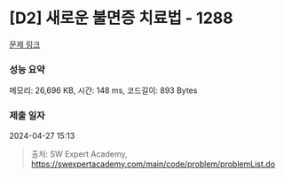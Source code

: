 # [D2] 새로운 불면증 치료법 - 1288 

[문제 링크](https://swexpertacademy.com/main/code/problem/problemDetail.do?contestProbId=AV18_yw6I9MCFAZN) 

### 성능 요약

메모리: 26,696 KB, 시간: 148 ms, 코드길이: 893 Bytes

### 제출 일자

2024-04-27 15:13



> 출처: SW Expert Academy, https://swexpertacademy.com/main/code/problem/problemList.do